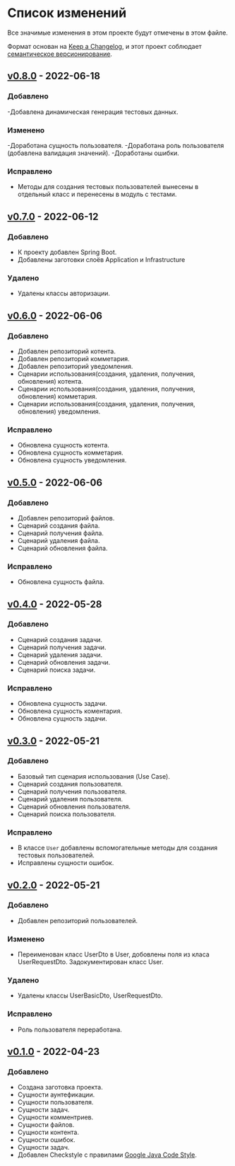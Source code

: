 # Список изменений
Все значимые изменения в этом проекте будут отмечены в этом файле.

Формат основан на [Keep a Changelog](https://keepachangelog.com/ru/1.0.0/),
и этот проект соблюдает [семантическое версионирование](https://semver.org/lang/ru/).

## [v0.8.0] - 2022-06-18
### Добавлено
-Добавлена динамическая генерация тестовых данных.
### Изменено
-Доработана сущность пользователя.
-Доработана роль пользователя (добавлена валидация значений).
-Доработаны ошибки.
### Исправлено
- Методы для создания тестовых пользователей вынесены в отдельный класс и перенесены в модуль с тестами.

## [v0.7.0] - 2022-06-12
### Добавлено
- К проекту добавлен Spring Boot.
- Добавлены заготовки слоёв Application и Infrastructure
### Удалено
- Удалены классы авторизации.

## [v0.6.0] - 2022-06-06
### Добавлено
- Добавлен репозиторий котента.
- Добавлен репозиторий комметария.
- Добавлен репозиторий уведомления.
- Сценарии использования(создания, удаления, получения, обновления) котента.
- Сценарии использования(создания, удаления, получения, обновления) комметария.
- Сценарии использования(создания, удаления, получения, обновления) уведомления.
### Исправлено
- Обновлена сущность котента.
- Обновлена сущность комметария.
- Обновлена сущность уведомления.

## [v0.5.0] - 2022-06-06
### Добавлено
- Добавлен репозиторий файлов.
- Сценарий создания файла.
- Сценарий получения файла.
- Сценарий удаления файла.
- Сценарий обновления файла.
### Исправлено
- Обновлена сущность файла.

## [v0.4.0] - 2022-05-28
### Добавлено
- Сценарий создания задачи.
- Сценарий получения задачи.
- Сценарий удаления задачи.
- Сценарий обновления задачи.
- Сценарий поиска задачи.
### Исправлено
- Обновлена сущность задачи.
- Обновлена сущность коментария.
- Обновлена сущность задачи.

## [v0.3.0] - 2022-05-21
### Добавлено
- Базовый тип сценария использования (Use Case).
- Сценарий создания пользователя.
- Сценарий получения пользователя.
- Сценарий удаления пользователя.
- Сценарий обновления пользователя.
- Сценарий поиска пользователя.
### Исправлено
- В классе `User` добавлены вспомогательные методы для создания тестовых пользователей.
- Исправлены сущности ошибок.

## [v0.2.0] - 2022-05-21
### Добавлено
- Добавлен репозиторий пользователей.
### Изменено
- Переименован класс UserDto в User, добовлены поля из класа UserRequestDto. Задокументирован класс User.
### Удалено
- Удалены классы UserBasicDto, UserRequestDto.
### Исправлено
- Роль пользователя переработана.

## [v0.1.0] - 2022-04-23
### Добавлено
 - Создана заготовка проекта.
 - Сущности аунтефикации.
 - Сущности пользователя.
 - Сущности задач.
 - Сущности комментриев.
 - Сущности файлов.
 - Сущности контента.
 - Сущности ошибок.
 - Сущности задач.
 - Добавлен Checkstyle с правилами [Google Java Code Style](https://google.github.io/styleguide/javaguide.html).

[v0.1.0]: https://gitlab.study.htc-cs.com/root/java/java-22-1/-/compare/aleksandr.aziatcev-v0.0.0...aleksandr.aziatcev-v0.1.0
[v0.2.0]: https://gitlab.study.htc-cs.com/root/java/java-22-1/-/compare/aleksandr.aziatcev-v0.1.0...aleksandr.aziatcev-v0.2.0
[v0.3.0]: https://gitlab.study.htc-cs.com/root/java/java-22-1/-/compare/aleksandr.aziatcev-v0.2.0...aleksandr.aziatcev-v0.3.0
[v0.4.0]: https://gitlab.study.htc-cs.com/root/java/java-22-1/-/compare/aleksandr.aziatcev-v0.3.0...aleksandr.aziatcev-v0.4.0
[v0.5.0]: https://gitlab.study.htc-cs.com/root/java/java-22-1/-/compare/aleksandr.aziatcev-v0.4.0...aleksandr.aziatcev-v0.5.0
[v0.6.0]: https://gitlab.study.htc-cs.com/root/java/java-22-1/-/compare/aleksandr.aziatcev-v0.5.0...aleksandr.aziatcev-v0.6.0
[v0.7.0]: https://gitlab.study.htc-cs.com/root/java/java-22-1/-/compare/aleksandr.aziatcev-v0.6.0...aleksandr.aziatcev-v0.7.0
[v0.8.0]: https://gitlab.study.htc-cs.com/root/java/java-22-1/-/compare/aleksandr.aziatcev-v0.7.0...aleksandr.aziatcev-v0.8.0
